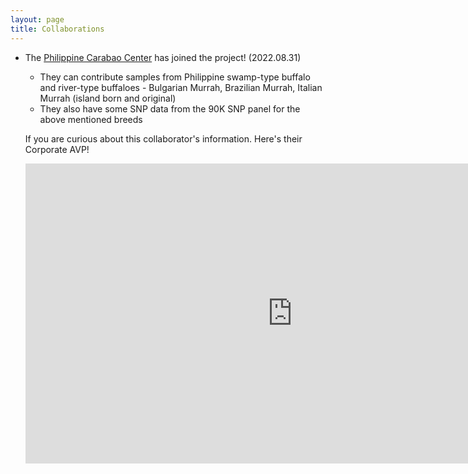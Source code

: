 ```yaml
---
layout: page
title: Collaborations
---
```


- The [Philippine Carabao Center](https://www.pcc.gov.ph/) has joined the project! (2022.08.31)
    - They can contribute samples from Philippine swamp-type buffalo and river-type buffaloes - Bulgarian Murrah, Brazilian Murrah, Italian Murrah (island born and original)
    - They also have some SNP data from the 90K SNP panel for the above mentioned breeds

    If you are curious about this collaborator's information. Here's their Corporate AVP!
    <iframe width="853" height="480" src="https://www.youtube.com/embed/4lww4bt6nCY" frameborder="0" allowfullscreen></iframe>